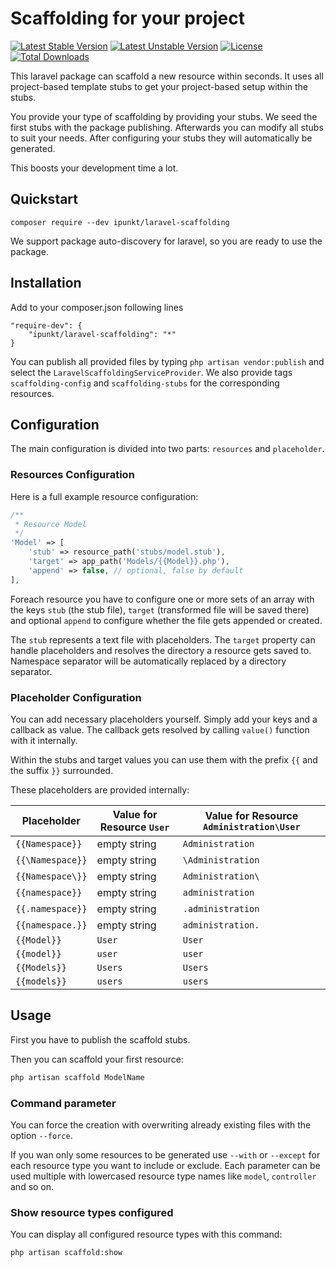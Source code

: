 # Scaffolding for your project

[![Latest Stable Version](https://poser.pugx.org/ipunkt/laravel-scaffolding/v/stable.svg)](https://packagist.org/packages/ipunkt/laravel-scaffolding) [![Latest Unstable Version](https://poser.pugx.org/ipunkt/laravel-scaffolding/v/unstable.svg)](https://packagist.org/packages/ipunkt/laravel-scaffolding) [![License](https://poser.pugx.org/ipunkt/laravel-scaffolding/license.svg)](https://packagist.org/packages/ipunkt/laravel-scaffolding) [![Total Downloads](https://poser.pugx.org/ipunkt/laravel-scaffolding/downloads.svg)](https://packagist.org/packages/ipunkt/laravel-scaffolding)

This laravel package can scaffold a new resource within seconds. It uses all project-based template stubs to get your project-based setup within the stubs.

You provide your type of scaffolding by providing your stubs. We seed the first stubs with the package publishing. Afterwards you can modify all stubs to suit your needs. After configuring your stubs they will automatically be generated.

This boosts your development time a lot.

## Quickstart

```
composer require --dev ipunkt/laravel-scaffolding
```

We support package auto-discovery for laravel, so you are ready to use the package.


## Installation

Add to your composer.json following lines

	"require-dev": {
		"ipunkt/laravel-scaffolding": "*"
	}

You can publish all provided files by typing `php artisan vendor:publish` and select the `LaravelScaffoldingServiceProvider`. We also provide tags `scaffolding-config` and `scaffolding-stubs` for the corresponding resources.

## Configuration

The main configuration is divided into two parts: `resources` and `placeholder`.

### Resources Configuration

Here is a full example resource configuration:
```php
/**
 * Resource Model
 */
'Model' => [
	'stub' => resource_path('stubs/model.stub'),
	'target' => app_path('Models/{{Model}}.php'),
	'append' => false, // optional, false by default
],
```

Foreach resource you have to configure one or more sets of an array with the keys `stub` (the stub file), `target` (transformed file will be saved there) and optional `append` to configure whether the file gets appended or created.

The `stub` represents a text file with placeholders. The `target` property can handle placeholders and resolves the directory a resource gets saved to. Namespace separator will be automatically replaced by a directory separator.

### Placeholder Configuration

You can add necessary placeholders yourself. Simply add your keys and a callback as value. The callback gets resolved by calling `value()` function with it internally.

Within the stubs and target values you can use them with the prefix `{{` and the suffix `}}` surrounded.

These placeholders are provided internally:

| Placeholder | Value for Resource `User` | Value for Resource `Administration\User` |
| --- | --- | --- |
| `{{Namespace}}` | empty string | `Administration` |
| `{{\Namespace}}` | empty string | `\Administration` |
| `{{Namespace\}}` | empty string | `Administration\` |
| `{{namespace}}` | empty string | `administration` |
| `{{.namespace}}` | empty string | `.administration` |
| `{{namespace.}}` | empty string | `administration.` |
| `{{Model}}` | `User` | `User` |
| `{{model}}` | `user` | `user` |
| `{{Models}}` | `Users` | `Users` |
| `{{models}}` | `users` | `users` |

## Usage

First you have to publish the scaffold stubs.

Then you can scaffold your first resource:
```bash
php artisan scaffold ModelName
```

### Command parameter

You can force the creation with overwriting already existing files with the option `--force`.

If you wan only some resources to be generated use `--with` or `--except` for each resource type you want to include or exclude. Each parameter can be used multiple with lowercased resource type names like `model`, `controller` and so on.

### Show resource types configured

You can display all configured resource types with this command:
```bash
php artisan scaffold:show
```
